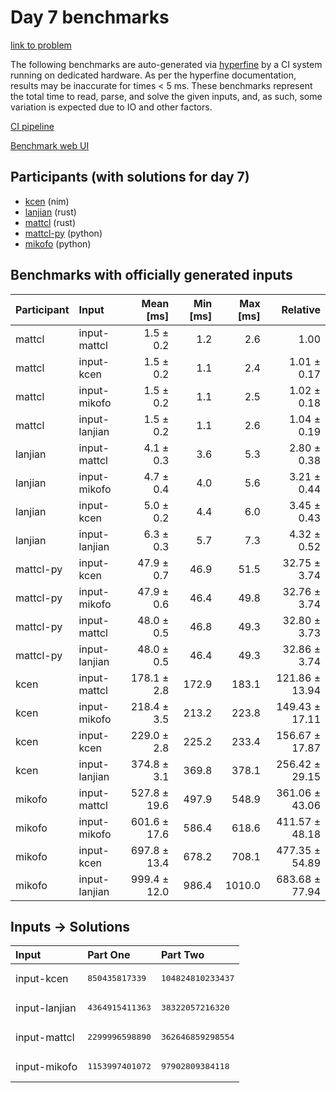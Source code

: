 # Day 7 benchmarks

[link to problem](https://adventofcode.com/2024/day/7)

The following benchmarks are auto-generated via
[hyperfine](https://github.com/sharkdp/hyperfine) by a CI system running on
dedicated hardware. As per the hyperfine documentation, results may be
inaccurate for times < 5 ms. These benchmarks represent the total time to read,
parse, and solve the given inputs, and, as such, some variation is expected due
to IO and other factors.

[CI pipeline](http://ci.papercode.net:8080/teams/main/pipelines/aoc2024)

[Benchmark web UI](https://aoc.ancalagon.black)


## Participants (with solutions for day 7)

- [kcen](https://github.com/kcen/aoc2024) (nim)
- [lanjian](https://github.com/lanjian/aoc-2024) (rust)
- [mattcl](https://github.com/mattcl/aoc2024) (rust)
- [mattcl-py](https://github.com/mattcl/aoc2024-py) (python)
- [mikofo](https://github.com/mikofo/aoc2024) (python)


## Benchmarks with officially generated inputs

| Participant | Input | Mean [ms] | Min [ms] | Max [ms] | Relative |
|:---|:---|---:|---:|---:|---:|
| mattcl | input-mattcl | 1.5 ± 0.2 | 1.2 | 2.6 | 1.00 |
| mattcl | input-kcen | 1.5 ± 0.2 | 1.1 | 2.4 | 1.01 ± 0.17 |
| mattcl | input-mikofo | 1.5 ± 0.2 | 1.1 | 2.5 | 1.02 ± 0.18 |
| mattcl | input-lanjian | 1.5 ± 0.2 | 1.1 | 2.6 | 1.04 ± 0.19 |
| lanjian | input-mattcl | 4.1 ± 0.3 | 3.6 | 5.3 | 2.80 ± 0.38 |
| lanjian | input-mikofo | 4.7 ± 0.4 | 4.0 | 5.6 | 3.21 ± 0.44 |
| lanjian | input-kcen | 5.0 ± 0.2 | 4.4 | 6.0 | 3.45 ± 0.43 |
| lanjian | input-lanjian | 6.3 ± 0.3 | 5.7 | 7.3 | 4.32 ± 0.52 |
| mattcl-py | input-kcen | 47.9 ± 0.7 | 46.9 | 51.5 | 32.75 ± 3.74 |
| mattcl-py | input-mikofo | 47.9 ± 0.6 | 46.4 | 49.8 | 32.76 ± 3.74 |
| mattcl-py | input-mattcl | 48.0 ± 0.5 | 46.8 | 49.3 | 32.80 ± 3.73 |
| mattcl-py | input-lanjian | 48.0 ± 0.5 | 46.4 | 49.3 | 32.86 ± 3.74 |
| kcen | input-mattcl | 178.1 ± 2.8 | 172.9 | 183.1 | 121.86 ± 13.94 |
| kcen | input-mikofo | 218.4 ± 3.5 | 213.2 | 223.8 | 149.43 ± 17.11 |
| kcen | input-kcen | 229.0 ± 2.8 | 225.2 | 233.4 | 156.67 ± 17.87 |
| kcen | input-lanjian | 374.8 ± 3.1 | 369.8 | 378.1 | 256.42 ± 29.15 |
| mikofo | input-mattcl | 527.8 ± 19.6 | 497.9 | 548.9 | 361.06 ± 43.06 |
| mikofo | input-mikofo | 601.6 ± 17.6 | 586.4 | 618.6 | 411.57 ± 48.18 |
| mikofo | input-kcen | 697.8 ± 13.4 | 678.2 | 708.1 | 477.35 ± 54.89 |
| mikofo | input-lanjian | 999.4 ± 12.0 | 986.4 | 1010.0 | 683.68 ± 77.94 |


## Inputs -> Solutions

| Input | Part One | Part Two |
|:---|:---|:---|
|input-kcen|<pre>850435817339</pre>|<pre>104824810233437</pre>|
|input-lanjian|<pre>4364915411363</pre>|<pre>38322057216320</pre>|
|input-mattcl|<pre>2299996598890</pre>|<pre>362646859298554</pre>|
|input-mikofo|<pre>1153997401072</pre>|<pre>97902809384118</pre>|